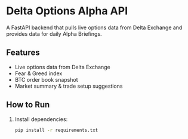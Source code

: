 # Delta Options Alpha API

A FastAPI backend that pulls live options data from Delta Exchange and provides data for daily Alpha Briefings.

## Features

- Live options data from Delta Exchange
- Fear & Greed index
- BTC order book snapshot
- Market summary & trade setup suggestions

## How to Run

1. Install dependencies:
   ```bash
   pip install -r requirements.txt